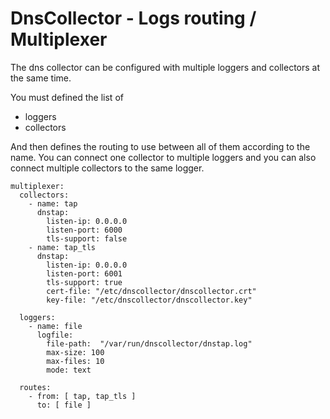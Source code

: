 # DnsCollector - Logs routing / Multiplexer

The dns collector can be configured with multiple loggers and collectors at the same time.

You must defined the list of 
- loggers
- collectors 

And then defines the routing to use between all of them according to the name.
You can connect one collector to multiple loggers and you can also
connect multiple collectors to the same logger.

```
multiplexer:
  collectors:
    - name: tap
      dnstap:
        listen-ip: 0.0.0.0
        listen-port: 6000
        tls-support: false
    - name: tap_tls
      dnstap:
        listen-ip: 0.0.0.0
        listen-port: 6001
        tls-support: true
        cert-file: "/etc/dnscollector/dnscollector.crt"
        key-file: "/etc/dnscollector/dnscollector.key"

  loggers:
    - name: file
      logfile:
        file-path:  "/var/run/dnscollector/dnstap.log"
        max-size: 100
        max-files: 10
        mode: text

  routes:
    - from: [ tap, tap_tls ]
      to: [ file ]
```

